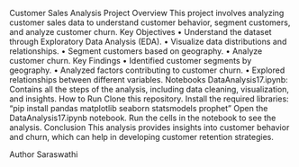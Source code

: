 Customer Sales Analysis
Project Overview
This project involves analyzing customer sales data to understand customer behavior, segment customers, and analyze customer churn.
Key Objectives
•	Understand the dataset through Exploratory Data Analysis (EDA).
•	Visualize data distributions and relationships.
•	Segment customers based on geography.
•	Analyze customer churn.
Key Findings
•	Identified customer segments by geography.
•	Analyzed factors contributing to customer churn.
•	Explored relationships between different variables.
Notebooks
DataAnalysis17.ipynb: Contains all the steps of the analysis, including data cleaning, visualization, and insights.
How to Run
Clone this repository.
Install the required libraries:
“pip install pandas matplotlib seaborn statsmodels prophet”
Open the DataAnalysis17.ipynb notebook.
Run the cells in the notebook to see the analysis.
Conclusion
This analysis provides insights into customer behavior and churn, which can help in developing customer retention strategies.

Author
Saraswathi
